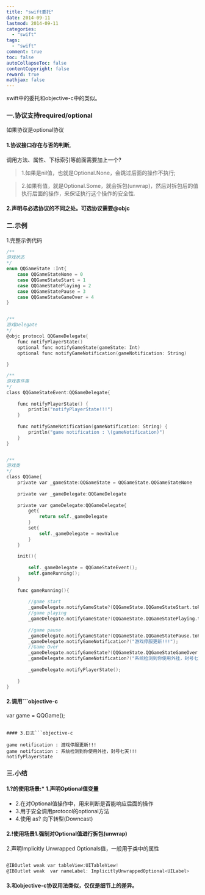 ```yaml
---
title: "swift委托"
date: 2014-09-11
lastmod: 2014-09-11
categories:
  - "swift"
tags:
  - "swift"
comment: true
toc: false
autoCollapseToc: false
contentCopyright: false
reward: true
mathjax: false
---
```


swift中的委托和objective-c中的类似。

### 一.协议支持required/optional
如果协议是optional协议

#### 1.协议接口存在与否的判断,
 调用方法、属性、下标索引等前面需要加上一个?
 >1.如果是nil值，也就是Optional.None，会跳过后面的操作不执行;
  
 >2.如果有值，就是Optional.Some，就会拆包(unwrap)，然后对拆包后的值执行后面的操作，来保证执行这个操作的安全性.

#### 2.声明与必选协议的不同之处。可选协议需要@objc

### 二.示例
1.完整示例代码

```objective-c
/**
游戏状态
*/
enum QQGameState :Int{
    case QQGameStateNone = 0
    case QQGameStateStart = 1
    case QQGameStatePlaying = 2
    case QQGameStatePause = 3
    case QQGameStateGameOver = 4
}


/**
游戏Delegate
*/
@objc protocol QQGameDelegate{
    func notifyPlayerState()
    optional func notifyGameState(gameState: Int)
    optional func notifyGameNotification(gameNotification: String)
    
}

/**
游戏事件类
*/
class QQGameStateEvent:QQGameDelegate{
    
    func notifyPlayerState() {
        println("notifyPlayerState!!!")
    }
    
    func notifyGameNotification(gameNotification: String) {
        println("game notification : \(gameNotification)")
    }
}


/**
游戏类
*/
class QQGame{
    private var _gameState:QQGameState = QQGameState.QQGameStateNone
    
    private var _gameDelegate:QQGameDelegate
    
    private var gameDelegate:QQGameDelegate{
        get{
            return self._gameDelegate
        }
        set{
            self._gameDelegate = newValue
        }
    }
    
    init(){
        
        self._gameDelegate = QQGameStateEvent();
        self.gameRunning();
    }
    
    func gameRunning(){
        
        //game start
        _gameDelegate.notifyGameState?(QQGameState.QQGameStateStart.toRaw());
        //game playing
        _gameDelegate.notifyGameState?(QQGameState.QQGameStatePlaying.toRaw());
        
        //game pause
        _gameDelegate.notifyGameState?(QQGameState.QQGameStatePause.toRaw());
        _gameDelegate.notifyGameNotification?("游戏停服更新!!!");
        //Game Over
        _gameDelegate.notifyGameState?(QQGameState.QQGameStateGameOver.toRaw());
        _gameDelegate.notifyGameNotification?("系统检测到你使用外挂，封号七天!!!");
        
        _gameDelegate.notifyPlayerState();
        
    }
}

```

#### 2.调用```objective-c

var game =  QQGame();
```

#### 3.日志```objective-c

game notification : 游戏停服更新!!!
game notification : 系统检测到你使用外挂，封号七天!!!
notifyPlayerState

```


### 三.小结
#### 1.?的使用场景:* 1.声明Optional值变量
* 2.在对Optional值操作中，用来判断是否能响应后面的操作
* 3.用于安全调用protocol的optional方法
* 4.使用 as? 向下转型(Downcast)

#### 2.!使用场景1.强制对Optional值进行拆包(unwrap)
2.声明Implicitly Unwrapped Optionals值，一般用于类中的属性

```objective-c

@IBOutlet weak var tableView:UITableView!
@IBOutlet weak  var nameLabel: ImplicitlyUnwrappedOptional<UILabel>

```

#### 3.和objective-c协议用法类似，仅仅是细节上的差异。
